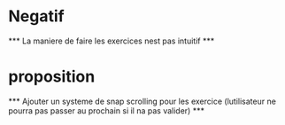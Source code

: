 # Negatif

*** La maniere de faire les exercices nest pas intuitif ***











# proposition
*** Ajouter un systeme de snap scrolling pour les exercice (lutilisateur ne pourra pas passer au prochain si il na pas valider) ***
